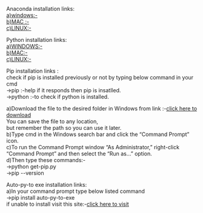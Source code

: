  Anaconda installation links:<br>
        [a)windows:-](https://repo.anaconda.com/archive/Anaconda3-2019.10-Windows-x86_64.exe)<br>
        [b)MAC :-](https://repo.anaconda.com/archive/Anaconda3-2019.10-MacOSX-x86_64.pkg)<br>
        [c)LINUX:-](https://repo.anaconda.com/archive/Anaconda3-2019.10-Linux-x86_64.sh)

Python installation links:   
        [a)WINDOWS:-](https://www.python.org/ftp/python/3.8.2/python-3.8.2.exe)<br>
        [b)MAC:-](https://www.python.org/ftp/python/3.8.2/python-3.8.2-macosx10.9.pkg)     
        [c)LINUX:-](https://www.python.org/ftp/python/3.8.2/Python-3.8.2.tgz)
             
 Pip installation links :<br>
    check if pip is installed previously or not by typing below command in your cmd<br>
    ->pip :-help if it responds then pip is insatlled.<br>
    ->python  :-to check if python is installed.
    
  a)Download the file to the desired folder in Windows from link :-[click here to download](https://bootstrap.pypa.io/get-pip.py)   
    You can save the file to any location, <br>
    but remember the path so you can use it later.<br>
  b)Type cmd in the Windows search bar and click the “Command Prompt” icon.<br>
  c)To run the Command Prompt window “As Administrator,” right-click “Command Prompt” and then select the “Run as…” option.<br>
  d)Then type these commands:-<br>
   ->python get-pip.py <br>
   ->pip --version   <br>

Auto-py-to exe installation links: <br>
        a)In your command prompt type below listed command <br>
         ->pip install auto-py-to-exe <br>
        if unable to install visit this site:-[click here to visit](https://pypi.org/project/auto-py-to-exe/)
